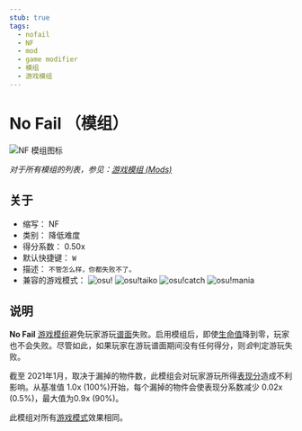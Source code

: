 ```yaml
---
stub: true
tags:
  - nofail
  - NF
  - mod
  - game modifier
  - 模组
  - 游戏模组
---
```


# No Fail （模组）

![NF 模组图标](/wiki/shared/mods/NF.png "No Fail (NF) 模组图标")

*对于所有模组的列表，参见：[游戏模组 (Mods)](/wiki/Gameplay/Game_modifier)*

## 关于

- 缩写： NF
- 类别： 降低难度
- 得分系数： 0.50x
- 默认快捷键： `W`
- 描述： `不管怎么样，你都失败不了。`
- 兼容的游戏模式： ![][osu!] ![][osu!taiko] ![][osu!catch] ![][osu!mania]

## 说明

**No Fail** [游戏模组](/wiki/Gameplay/Game_modifier)避免玩家游玩[谱面](/wiki/Beatmap)失败。启用模组后，即使[生命值](/wiki/Client/Interface/Health_bar)降到零，玩家也不会失败。尽管如此，如果玩家在游玩谱面期间没有任何得分，则*会*判定游玩失败。

截至 2021年1月，取决于漏掉的物件数，此模组会对玩家游玩所得[表现分](/wiki/Performance_points)造成不利影响。从基准值 1.0x (100%)开始，每个漏掉的物件会使表现分系数减少 0.02x (0.5%)，最大值为0.9x (90%)。

此模组对所有[游戏模式](/wiki/Game_mode)效果相同。

[osu!]: /wiki/shared/mode/osu.png "osu!"
[osu!taiko]: /wiki/shared/mode/taiko.png "osu!taiko"
[osu!catch]: /wiki/shared/mode/catch.png "osu!catch"
[osu!mania]: /wiki/shared/mode/mania.png "osu!mania"
